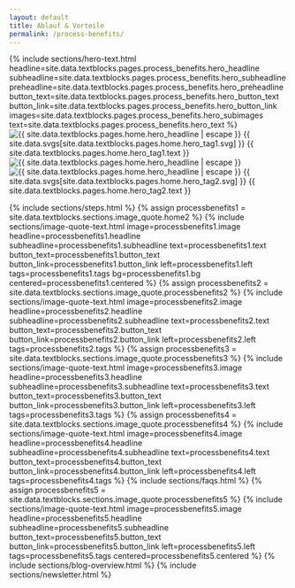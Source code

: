 ```yaml
---
layout: default
title: Ablauf & Vorteile
permalink: /process-benefits/
---
```



<div class="px-4 min-h-screen pt-32">
  <div class="flex flex-col md:flex-row items-center gap-8 max-w-7xl mx-auto h-full">
        <!-- Text Content -->
        {% include sections/hero-text.html 
          headline=site.data.textblocks.pages.process_benefits.hero_headline
          subheadline=site.data.textblocks.pages.process_benefits.hero_subheadline
          preheadline=site.data.textblocks.pages.process_benefits.hero_preheadline
          button_text=site.data.textblocks.pages.process_benefits.hero_button_text
          button_link=site.data.textblocks.pages.process_benefits.hero_button_link
          images=site.data.textblocks.pages.process_benefits.hero_subimages
          text=site.data.textblocks.pages.process_benefits.hero_text
          %}
        <!-- Image -->
        <div class="w-full md:w-1/2 flex justify-center relative items-center">
          <div class="relative">
            <img src="{{ site.data.textblocks.pages.home.hero_image1 | relative_url }}" alt="{{ site.data.textblocks.pages.home.hero_headline | escape }}"
                class="max-h-128 object-contain w-full opacity-0 animate-fadein-400">
            <span
                    class="flex items-center px-4 py-2 rounded-full text-sm md:text-xl w-fit border-12 border-white {{ site.data.textblocks.pages.home.hero_tag1.color }} absolute -bottom-8 -right-1 opacity-0 animate-fadedown-800">
                        <span class="w-5 h-5 mr-2 inline-block align-middle {{ site.data.textblocks.pages.home.hero_tag1.svg_color }}">
                            {{ site.data.svgs[site.data.textblocks.pages.home.hero_tag1.svg] }}
                        </span>
                    <span>{{ site.data.textblocks.pages.home.hero_tag1.text }}</span>
                </span>
          </div>
          <div class="relative">
            <img src="{{ site.data.textblocks.pages.home.hero_image2 | relative_url }}" alt="{{ site.data.textblocks.pages.home.hero_headline | escape }}"
              class="max-h-128 object-contain w-full  opacity-0 animate-fadein-500">
            <img src="{{ site.data.textblocks.pages.home.hero_image3 | relative_url }}" alt="{{ site.data.textblocks.pages.home.hero_headline | escape }}"
              class="max-h-128 object-contain w-full opacity-0 animate-fadein-600 pl-5">
              <span
                    class="flex items-center px-4 py-2 rounded-full text-sm md:text-xl w-fit border-12 border-white {{ site.data.textblocks.pages.home.hero_tag2.color }} absolute -bottom-8 left-4 opacity-0 animate-fadein-800">
                        <span class="w-5 h-5 mr-2 inline-block align-middle {{ site.data.textblocks.pages.home.hero_tag2.svg_color }}">
                            {{ site.data.svgs[site.data.textblocks.pages.home.hero_tag2.svg] }}
                        </span>
                    <span>{{ site.data.textblocks.pages.home.hero_tag2.text }}</span>
                </span>
          </div>
        </div>
    </div>
  </div>

  {% include sections/steps.html %}
  {% assign processbenefits1 = site.data.textblocks.sections.image_quote.home2 %}
  {% include sections/image-quote-text.html
    image=processbenefits1.image
    headline=processbenefits1.headline
    subheadline=processbenefits1.subheadline
    text=processbenefits1.text
    button_text=processbenefits1.button_text
    button_link=processbenefits1.button_link
    left=processbenefits1.left
    tags=processbenefits1.tags
    bg=processbenefits1.bg
    centered=processbenefits1.centered
  %}
  {% assign processbenefits2 = site.data.textblocks.sections.image_quote.processbenefits2 %}
  {% include sections/image-quote-text.html
    image=processbenefits2.image
    headline=processbenefits2.headline
    subheadline=processbenefits2.subheadline
    text=processbenefits2.text
    button_text=processbenefits2.button_text
    button_link=processbenefits2.button_link
    left=processbenefits2.left
    tags=processbenefits2.tags
  %}
  {% assign processbenefits3 = site.data.textblocks.sections.image_quote.processbenefits3 %}
  {% include sections/image-quote-text.html
    image=processbenefits3.image
    headline=processbenefits3.headline
    subheadline=processbenefits3.subheadline
    text=processbenefits3.text
    button_text=processbenefits3.button_text
    button_link=processbenefits3.button_link
    left=processbenefits3.left
    tags=processbenefits3.tags
  %}
  {% assign processbenefits4 = site.data.textblocks.sections.image_quote.processbenefits4 %}
  {% include sections/image-quote-text.html
    image=processbenefits4.image
    headline=processbenefits4.headline
    subheadline=processbenefits4.subheadline
    text=processbenefits4.text
    button_text=processbenefits4.button_text
    button_link=processbenefits4.button_link
    left=processbenefits4.left
    tags=processbenefits4.tags
  %}
  {% include sections/faqs.html %}
  {% assign processbenefits5 = site.data.textblocks.sections.image_quote.processbenefits5 %}
  {% include sections/image-quote-text.html
    image=processbenefits5.image
    headline=processbenefits5.headline
    subheadline=processbenefits5.subheadline
    button_text=processbenefits5.button_text
    button_link=processbenefits5.button_link
    left=processbenefits5.left
    tags=processbenefits5.tags
    centered=processbenefits5.centered
  %}
  {% include sections/blog-overview.html %}
  {% include sections/newsletter.html %}